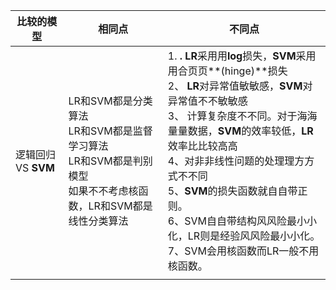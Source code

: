| 比较的模型            | 相同点                                                       | 不同点                                                       |
| --------------------- | ------------------------------------------------------------ | ------------------------------------------------------------ |
| 逻辑回归  VS  **SVM** | LR和SVM都是分类算法<br>LR和SVM都是监督学习算法<br>LR和SVM都是判别模型<br>如果不不考虑核函数，LR和SVM都是线性分类算法 | 1. **. LR**采⽤用**log**损失，**SVM**采⽤用合⻚页**(hinge)**损失<br>2、 **LR**对异常值敏敏感，**SVM**对异常值不不敏敏感<br>3、 计算复杂度不不同。对于海海量量数据，**SVM**的效率较低，**LR**效率⽐比较⾼高<br>4、对⾮非线性问题的处理理⽅方式不不同<br>5、**SVM**的损失函数就⾃自带正则。<br>6、SVM⾃自带结构⻛风险最⼩小化，LR则是经验⻛风险最⼩小化。<br>7、SVM会用核函数而LR一般不用核函数。 |
|                       |                                                              |                                                              |

